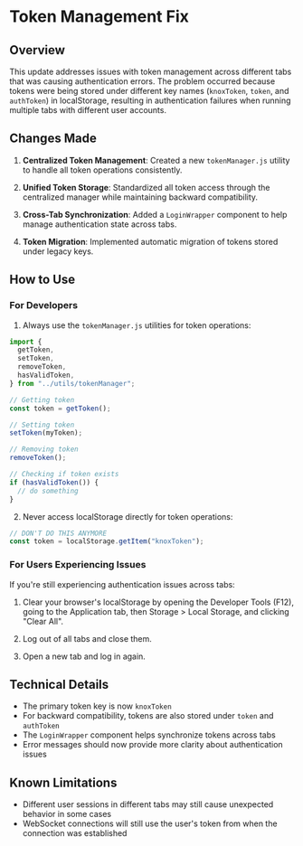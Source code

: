 # Token Management Fix

## Overview

This update addresses issues with token management across different tabs that was causing authentication errors. The problem occurred because tokens were being stored under different key names (`knoxToken`, `token`, and `authToken`) in localStorage, resulting in authentication failures when running multiple tabs with different user accounts.

## Changes Made

1. **Centralized Token Management**: Created a new `tokenManager.js` utility to handle all token operations consistently.

2. **Unified Token Storage**: Standardized all token access through the centralized manager while maintaining backward compatibility.

3. **Cross-Tab Synchronization**: Added a `LoginWrapper` component to help manage authentication state across tabs.

4. **Token Migration**: Implemented automatic migration of tokens stored under legacy keys.

## How to Use

### For Developers

1. Always use the `tokenManager.js` utilities for token operations:

```javascript
import {
  getToken,
  setToken,
  removeToken,
  hasValidToken,
} from "../utils/tokenManager";

// Getting token
const token = getToken();

// Setting token
setToken(myToken);

// Removing token
removeToken();

// Checking if token exists
if (hasValidToken()) {
  // do something
}
```

2. Never access localStorage directly for token operations:

```javascript
// DON'T DO THIS ANYMORE
const token = localStorage.getItem("knoxToken");
```

### For Users Experiencing Issues

If you're still experiencing authentication issues across tabs:

1. Clear your browser's localStorage by opening the Developer Tools (F12), going to the Application tab, then Storage > Local Storage, and clicking "Clear All".

2. Log out of all tabs and close them.

3. Open a new tab and log in again.

## Technical Details

- The primary token key is now `knoxToken`
- For backward compatibility, tokens are also stored under `token` and `authToken`
- The `LoginWrapper` component helps synchronize tokens across tabs
- Error messages should now provide more clarity about authentication issues

## Known Limitations

- Different user sessions in different tabs may still cause unexpected behavior in some cases
- WebSocket connections will still use the user's token from when the connection was established
